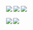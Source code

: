 [<img src="https://img.shields.io/badge/Google_Scholar-333333?style=for-the-badge&logo=googlescholar">](https://scholar.google.co.jp/citations?user=BYyQIqkAAAAJ)
[<img src="https://img.shields.io/badge/orcid-333333?style=for-the-badge&logo=orcid">](https://orcid.org/0000-0002-3767-1292)
[<img src="https://img.shields.io/badge/LinkedIn-333333?style=for-the-badge&logo=linkedin">](https://www.linkedin.com/in/yuji-okano-929a5227a/?locale=en_US)

<!--
**yo-aka-gene/yo-aka-gene** is a ✨ _special_ ✨ repository because its `README.md` (this file) appears on your GitHub profile.

Here are some ideas to get you started:

- 🔭 I’m currently working on ...
- 🌱 I’m currently learning ...
- 👯 I’m looking to collaborate on ...
- 🤔 I’m looking for help with ...
- 💬 Ask me about ...
- 📫 How to reach me: ...
- 😄 Pronouns: ...
- ⚡ Fun fact: ...
-->

<a href="https://github.com/anuraghazra/github-readme-stats">
  <img align="left" src="https://github-readme-stats.vercel.app/api?username=yo-aka-gene&count_private=true&show_icons=true&hide=contribs&theme=transparent" />
</a>
<a href="https://github.com/anuraghazra/github-readme-stats">
  <img align="left" src="https://github-readme-stats.vercel.app/api/top-langs/?username=yo-aka-gene&layout=compact&hide=jupyter%20notebook&theme=transparent" />
</a>
